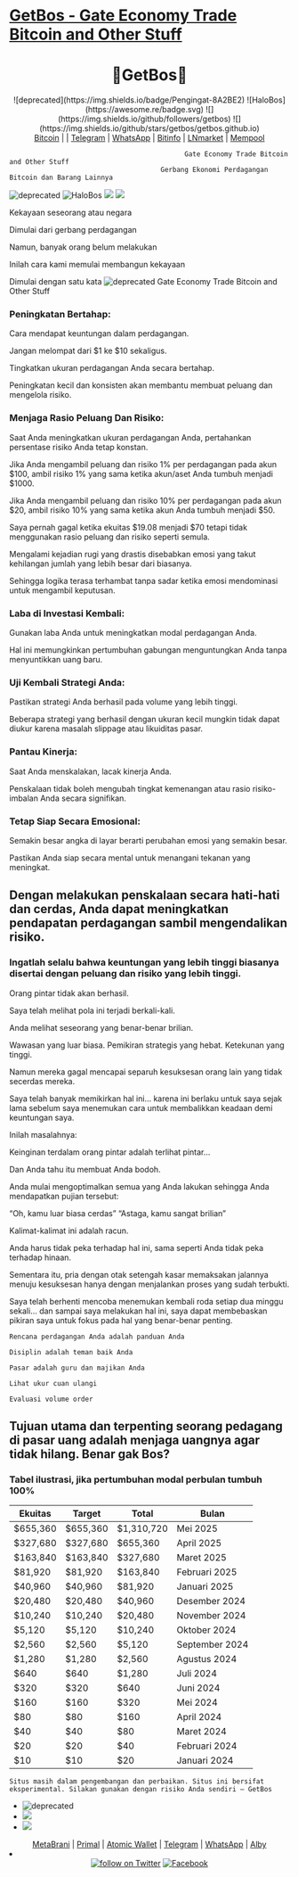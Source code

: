 # [GetBos - Gate Economy Trade Bitcoin and Other Stuff](https://getbos.github.io)
<h1 align="center">💙GetBos💙</h1>
  
<div align='center'>
![deprecated](https://img.shields.io/badge/Pengingat-8A2BE2) ![HaloBos](https://awesome.re/badge.svg) ![](https://img.shields.io/github/followers/getbos) ![](https://img.shields.io/github/stars/getbos/getbos.github.io) </div>

<div align="center">
    <a class="text-blue" href="https://mempool.space/address/1EZjeVjTZZNz5P9p4Qe9QxybCw2znxFB6B">Bitcoin</a> |
        <a class=![deprecated](https://img.shields.io/badge/Pengingat-8A2BE2)=</a> |
	<a class="text-blue" href="https://t.me/getboz">Telegram</a> |
	<a class="text-blue" href="https://api.whatsapp.com/send?phone=628999587888">WhatsApp</a> |
	<a class="text-blue" href="https://bitinfocharts.com/bitcoin/address/1EZjeVjTZZNz5P9p4Qe9QxybCw2znxFB6B">Bitinfo</a> |
	<a class="text-blue" href="https://lnmarkets.com/en">LNmarket</a> |
	<a class="text-blue" href="https://mempool.space/tools/calculator">Mempool</a>
</div>

```
                                            Gate Economy Trade Bitcoin and Other Stuff
                                      Gerbang Ekonomi Perdagangan Bitcoin dan Barang Lainnya
```
![deprecated](https://img.shields.io/badge/Pengingat-8A2BE2) ![HaloBos](https://awesome.re/badge.svg) ![](https://img.shields.io/github/followers/getbos) ![](https://img.shields.io/github/stars/getbos/getbos.github.io)


Kekayaan seseorang atau negara 

Dimulai dari gerbang perdagangan

Namun, banyak orang belum melakukan

Inilah cara kami memulai membangun kekayaan 

Dimulai dengan satu kata ![deprecated](https://img.shields.io/badge/GetBos-20B2AA?style=for-the-badge) Gate Economy Trade Bitcoin and Other Stuff

### Peningkatan Bertahap:

Cara mendapat keuntungan dalam perdagangan.

Jangan melompat dari $1 ke $10 sekaligus.

Tingkatkan ukuran perdagangan Anda secara bertahap.

Peningkatan kecil dan konsisten akan membantu membuat peluang dan mengelola risiko.

### Menjaga Rasio Peluang Dan Risiko:

Saat Anda meningkatkan ukuran perdagangan Anda, pertahankan persentase risiko Anda tetap konstan.

Jika Anda mengambil peluang dan risiko 1% per perdagangan pada akun $100, ambil risiko 1% yang sama ketika akun/aset Anda tumbuh menjadi $1000.

Jika Anda mengambil peluang dan risiko 10% per perdagangan pada akun $20, ambil risiko 10% yang sama ketika akun Anda tumbuh menjadi $50.

Saya pernah gagal ketika ekuitas $19.08 menjadi $70 tetapi tidak menggunakan rasio peluang dan risiko seperti semula.

Mengalami kejadian rugi yang drastis disebabkan emosi yang takut kehilangan jumlah yang lebih besar dari biasanya.

Sehingga logika terasa terhambat tanpa sadar ketika emosi mendominasi untuk mengambil keputusan.

### Laba di Investasi Kembali:

Gunakan laba Anda untuk meningkatkan modal perdagangan Anda.

Hal ini memungkinkan pertumbuhan gabungan menguntungkan Anda tanpa menyuntikkan uang baru.

### Uji Kembali Strategi Anda:

Pastikan strategi Anda berhasil pada volume yang lebih tinggi.

Beberapa strategi yang berhasil dengan ukuran kecil mungkin tidak dapat diukur karena masalah slippage atau likuiditas pasar.

### Pantau Kinerja:

Saat Anda menskalakan, lacak kinerja Anda.

Penskalaan tidak boleh mengubah tingkat kemenangan atau rasio risiko-imbalan Anda secara signifikan.

### Tetap Siap Secara Emosional:

Semakin besar angka di layar berarti perubahan emosi yang semakin besar.

Pastikan Anda siap secara mental untuk menangani tekanan yang meningkat.

## Dengan melakukan penskalaan secara hati-hati dan cerdas, Anda dapat meningkatkan pendapatan perdagangan sambil mengendalikan risiko.

### Ingatlah selalu bahwa keuntungan yang lebih tinggi biasanya disertai dengan peluang dan risiko yang lebih tinggi.

Orang pintar tidak akan berhasil.

Saya telah melihat pola ini terjadi berkali-kali.

Anda melihat seseorang yang benar-benar brilian.

Wawasan yang luar biasa.
Pemikiran strategis yang hebat.
Ketekunan yang tinggi.

Namun mereka gagal mencapai separuh kesuksesan orang lain yang tidak secerdas mereka.

Saya telah banyak memikirkan hal ini… karena ini berlaku untuk saya sejak lama sebelum saya menemukan cara untuk membalikkan keadaan demi keuntungan saya.

Inilah masalahnya:

Keinginan terdalam orang pintar adalah terlihat pintar…

Dan Anda tahu itu membuat Anda bodoh.

Anda mulai mengoptimalkan semua yang Anda lakukan sehingga Anda mendapatkan pujian tersebut:

“Oh, kamu luar biasa cerdas”
“Astaga, kamu sangat brilian”

Kalimat-kalimat ini adalah racun.

Anda harus tidak peka terhadap hal ini, sama seperti Anda tidak peka terhadap hinaan.

Sementara itu, pria dengan otak setengah kasar memaksakan jalannya menuju kesuksesan hanya dengan menjalankan proses yang sudah terbukti.

Saya telah berhenti mencoba menemukan kembali roda setiap dua minggu sekali… dan sampai saya melakukan hal ini, saya dapat membebaskan pikiran saya untuk fokus pada hal yang benar-benar penting.

```
Rencana perdagangan Anda adalah panduan Anda

Disiplin adalah teman baik Anda

Pasar adalah guru dan majikan Anda

Lihat ukur cuan ulangi

Evaluasi volume order
```

## Tujuan utama dan terpenting seorang pedagang di pasar uang adalah menjaga uangnya agar tidak hilang. Benar gak Bos?

### Tabel ilustrasi, jika pertumbuhan modal perbulan tumbuh 100%

| Ekuitas   | Target   | Total      | Bulan          |
| --------- | -------- | ---------- | -------------- |
| $655,360  | $655,360 | $1,310,720 | Mei 2025       |
| $327,680  | $327,680 | $655,360   | April 2025     |
| $163,840  | $163,840 | $327,680   | Maret 2025     |
| $81,920   | $81,920  | $163,840   | Februari 2025  |
| $40,960   | $40,960  | $81,920    | Januari 2025   |
| $20,480   | $20,480  | $40,960    | Desember 2024  |
| $10,240   | $10,240  | $20,480    | November 2024  |
| $5,120    | $5,120   | $10,240    | Oktober 2024   |
| $2,560    | $2,560   | $5,120     | September 2024 |
| $1,280    | $1,280   | $2,560     | Agustus 2024   |
| $640      | $640     | $1,280     | Juli 2024      |
| $320      | $320     | $640       | Juni 2024      |
| $160      | $160     | $320       | Mei 2024       |
| $80       | $80      | $160       | April 2024     |
| $40       | $40      | $80        | Maret 2024     |
| $20       | $20      | $40        | Februari 2024  |
| $10       | $10      | $20        | Januari 2024   |

`Situs masih dalam pengembangan dan perbaikan. Situs ini bersifat eksperimental. Silakan gunakan dengan risiko Anda sendiri — GetBos`
- ![deprecated](https://img.shields.io/badge/status-berjalan-lime.svg?style=flat-square)
- ![](https://img.shields.io/keybase/btc/gainbrat)
- ![](https://img.shields.io/twitter/follow/getbos)
<div align="center">
    <a class="text-blue" href="https://metabrani.github.io">MetaBrani</a> |
	<a class="text-blue" href="https://primal.net/evo">Primal</a> |
        <a class="text-blue" href="https://atomicwallet.io">Atomic Wallet</a> |
	<a class="text-blue" href="https://t.me/pasaruang">Telegram</a> |
	<a class="text-blue" href="https://api.whatsapp.com/send?phone=6282264083228">WhatsApp</a> |
	<a class="text-blue" href="https://getalby.com/getbos">Alby</a>
</div>
<li><div align="center">
<a href="https://twitter.com/intent/follow?screen_name=getbos">
        <img src="https://img.shields.io/twitter/follow/getbos?style=social&logo=twitter"
            alt="follow on Twitter"></a>
	<a href="https://www.facebook.com/metabrani" ><img src="https://img.shields.io/badge/Facebook-%231877F2.svg?&style=flat-square&logo=facebook&logoColor=white" alt="Facebook"></a>
 